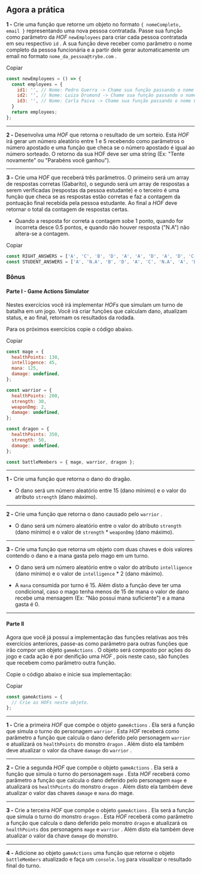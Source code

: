 ## Agora a prática

**1 -** Crie uma função que retorne um objeto no formato  `{ nomeCompleto, email }`  representando uma nova pessoa contratada. Passe sua função como parâmetro da  _HOF_ `newEmployees`  para criar cada pessoa contratada em seu respectivo  `id`  . A sua função deve receber como parâmetro o nome completo da pessoa funcionária e a partir dele gerar automaticamente um email no formato  `nome_da_pessoa@trybe.com`  .

Copiar

```javascript
const newEmployees = () => {
  const employees = {
    id1: '', // Nome: Pedro Guerra -> Chame sua função passando o nome Pedro Guerra como parâmetro, substituindo as aspas
    id2: '', // Nome: Luiza Drumond -> Chame sua função passando o nome Luiza Drumond como parâmetro, substituindo as aspas
    id3: '', // Nome: Carla Paiva -> Chame sua função passando o nome Carla Paiva como parâmetro, substituindo as aspas
  }
  return employees;
};
```

----------

**2 -** Desenvolva uma  _HOF_ que retorna o resultado de um sorteio. Esta  _HOF_ irá gerar um número aleatório entre 1 e 5 recebendo como parâmetros o número apostado e uma função que checa se o número apostado é igual ao número sorteado. O retorno da sua HOF deve ser uma string (Ex: "Tente novamente" ou "Parabéns você ganhou").

----------

**3 -** Crie uma  _HOF_ que receberá três parâmetros. O primeiro será um array de respostas corretas (Gabarito), o segundo será um array de respostas a serem verificadas (respostas da pessoa estudante) e o terceiro é uma função que checa se as respostas estão corretas e faz a contagem da pontuação final recebida pela pessoa estudante. Ao final a  _HOF_ deve retornar o total da contagem de respostas certas.

-   Quando a resposta for correta a contagem sobe 1 ponto, quando for incorreta desce 0.5 pontos, e quando não houver resposta ("N.A") não altera-se a contagem.

Copiar

```javascript
const RIGHT_ANSWERS = ['A', 'C', 'B', 'D', 'A', 'A', 'D', 'A', 'D', 'C'];
const STUDENT_ANSWERS = ['A', 'N.A', 'B', 'D', 'A', 'C', 'N.A', 'A', 'D', 'B'];
```

### Bônus

#### Parte I - Game Actions Simulator

Nestes exercícios você irá implementar  _HOFs_ que simulam um turno de batalha em um jogo. Você irá criar funções que calculam dano, atualizam status, e ao final, retornam os resultados da rodada.

Para os próximos exercícios copie o código abaixo.

Copiar

```javascript
const mage = {
  healthPoints: 130,
  intelligence: 45,
  mana: 125,
  damage: undefined,
};

const warrior = {
  healthPoints: 200,
  strength: 30,
  weaponDmg: 2,
  damage: undefined,
};

const dragon = {
  healthPoints: 350,
  strength: 50,
  damage: undefined,
};

const battleMembers = { mage, warrior, dragon };
```

----------

**1 -** Crie uma função que retorna o dano do dragão.

-   O dano será um número aleatório entre 15 (dano mínimo) e o valor do atributo  `strength`  (dano máximo).

----------

**2 -** Crie uma função que retorna o dano causado pelo  `warrior`  .

-   O dano será um número aleatório entre o valor do atributo  `strength`  (dano mínimo) e o valor de  `strength`  *  `weaponDmg`  (dano máximo).

----------

**3 -** Crie uma função que retorna um objeto com duas chaves e dois valores contendo o dano e a mana gasta pelo mago em um turno.

-   O dano será um número aleatório entre o valor do atributo  `intelligence`  (dano mínimo) e o valor de  `intelligence`  * 2 (dano máximo).
    
-   A  `mana`  consumida por turno é 15. Além disto a função deve ter uma condicional, caso o mago tenha menos de 15 de mana o valor de dano recebe uma mensagem (Ex: "Não possui mana suficiente") e a mana gasta é 0.
    

----------

#### Parte II

Agora que você já possui a implementação das funções relativas aos três exercícios anteriores, passe-as como parâmetro para outras funções que irão compor um objeto  `gameActions`  . O objeto será composto por ações do jogo e cada ação é por denifição uma  _HOF_ , pois neste caso, são funções que recebem como parâmetro outra função.

Copie o código abaixo e inicie sua implementação:

Copiar

```javascript
const gameActions = {
  // Crie as HOFs neste objeto.
};
```

----------

**1 -** Crie a primeira  _HOF_ que compõe o objeto  `gameActions`  . Ela será a função que simula o turno do personagem  `warrior`  . Esta  _HOF_ receberá como parâmetro a função que calcula o dano deferido pelo personagem  `warrior`  e atualizará os  `healthPoints`  do monstro  `dragon`  . Além disto ela também deve atualizar o valor da chave  `damage`  do  `warrior`  .

----------

**2 -** Crie a segunda  _HOF_ que compõe o objeto  `gameActions`  . Ela será a função que simula o turno do personagem  `mage`  . Esta  _HOF_ receberá como parâmetro a função que calcula o dano deferido pelo personagem  `mage`  e atualizará os  `healthPoints`  do monstro  `dragon`  . Além disto ela também deve atualizar o valor das chaves  `damage`  e  `mana`  do mage.

----------

**3 -** Crie a terceira  _HOF_ que compõe o objeto  `gameActions`  . Ela será a função que simula o turno do monstro  `dragon`  . Esta  _HOF_ receberá como parâmetro a função que calcula o dano deferido pelo monstro  `dragon`  e atualizará os  `healthPoints`  dos personagens  `mage`  e  `warrior`  . Além disto ela também deve atualizar o valor da chave  `damage`  do monstro.

----------

**4 -** Adicione ao objeto  `gameActions`  uma função que retorne o objeto  `battleMembers`  atualizado e faça um  `console.log`  para visualizar o resultado final do turno.
